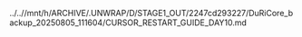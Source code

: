 ../..//mnt/h/ARCHIVE/.UNWRAP/D/STAGE1_OUT/2247cd293227/DuRiCore_backup_20250805_111604/CURSOR_RESTART_GUIDE_DAY10.md